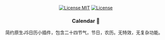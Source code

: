 <p align="center">
  <a href="https://www.skillnull.com"><img src="https://skillnull.com/others/images/brand/MIT.svg" alt="License MIT"></a>
    <a href="https://996.icu"><img src="https://img.shields.io/badge/link-996.icu-red.svg" alt="License"></a>
</p>

### **<p align="center">Calendar :date: </p>**
简约原生JS日历小插件，包含二十四节气，节日，农历。无特效，无复杂功能。
